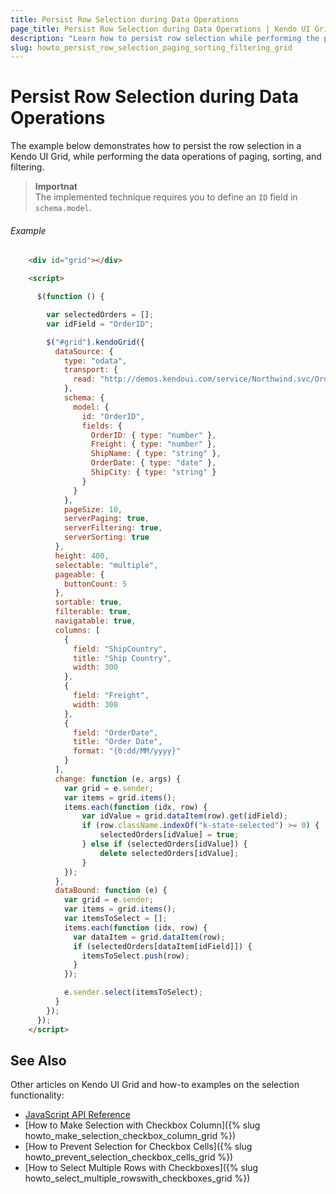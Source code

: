 ```yaml
---
title: Persist Row Selection during Data Operations
page_title: Persist Row Selection during Data Operations | Kendo UI Grid
description: "Learn how to persist row selection while performing the paging, sorting, and filtering data operations in the Kendo UI Grid."
slug: howto_persist_row_selection_paging_sorting_filtering_grid
---
```


# Persist Row Selection during Data Operations

The example below demonstrates how to persist the row selection in a Kendo UI Grid, while performing the data operations of paging, sorting, and filtering.

> **Importnat**  
> The implemented technique requires you to define an `ID` field in `schema.model`.

###### Example

```html
    <div id="grid"></div>

    <script>

      $(function () {

        var selectedOrders = [];
        var idField = "OrderID";

        $("#grid").kendoGrid({
          dataSource: {
            type: "odata",
            transport: {
              read: "http://demos.kendoui.com/service/Northwind.svc/Orders"
            },
            schema: {
              model: {
                id: "OrderID",
                fields: {
                  OrderID: { type: "number" },
                  Freight: { type: "number" },
                  ShipName: { type: "string" },
                  OrderDate: { type: "date" },
                  ShipCity: { type: "string" }
                }
              }
            },
            pageSize: 10,
            serverPaging: true,
            serverFiltering: true,
            serverSorting: true
          },
          height: 400,
          selectable: "multiple",
          pageable: {
            buttonCount: 5
          },
          sortable: true,
          filterable: true,
          navigatable: true,
          columns: [
            {
              field: "ShipCountry",
              title: "Ship Country",
              width: 300
            },
            {
              field: "Freight",
              width: 300
            },
            {
              field: "OrderDate",
              title: "Order Date",
              format: "{0:dd/MM/yyyy}"
            }
          ],
          change: function (e, args) {
            var grid = e.sender;
            var items = grid.items();
            items.each(function (idx, row) {
                var idValue = grid.dataItem(row).get(idField);
                if (row.className.indexOf("k-state-selected") >= 0) {
                    selectedOrders[idValue] = true;
                } else if (selectedOrders[idValue]) {
                    delete selectedOrders[idValue];
                }
            });
          },
          dataBound: function (e) {
            var grid = e.sender;
            var items = grid.items();
            var itemsToSelect = [];
            items.each(function (idx, row) {
              var dataItem = grid.dataItem(row);
              if (selectedOrders[dataItem[idField]]) {
                itemsToSelect.push(row);
              }
            });

            e.sender.select(itemsToSelect);
          }
        });
      });
    </script>
```

## See Also

Other articles on Kendo UI Grid and how-to examples on the selection functionality:

* [JavaScript API Reference](/api/javascript/ui/grid)
* [How to Make Selection with Checkbox Column]({% slug howto_make_selection_checkbox_column_grid %})
* [How to Prevent Selection for Checkbox Cells]({% slug howto_prevent_selection_checkbox_cells_grid %})
* [How to Select Multiple Rows with Checkboxes]({% slug howto_select_multiple_rowswith_checkboxes_grid %})
